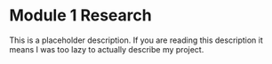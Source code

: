 # Module 1 Research

This is a placeholder description. If you are reading this description it means I was too lazy to actually describe my project.
